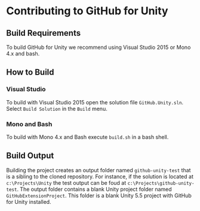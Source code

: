 # Contributing to GitHub for Unity

## Build Requirements
To build GitHub for Unity we recommend using Visual Studio 2015 or Mono 4.x and bash.

## How to Build
    
### Visual Studio

To build with Visual Studio 2015 open the solution file `GitHub.Unity.sln`. Select `Build Solution` in the `Build` menu.

### Mono and Bash

To build with Mono 4.x and Bash execute `build.sh` in a bash shell.

## Build Output

Building the project creates an output folder named `github-unity-test` that is a sibling to the cloned repository. For instance, if the solution is located at `c:\Projects\Unity` the test output can be foud at `c:\Projects\github-unity-test`. The output folder contains a blank Unity project folder named `GitHubExtensionProject`. This folder is a blank Unity 5.5 project with GitHub for Unity installed.